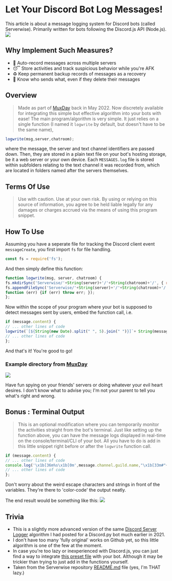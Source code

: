 # Let Your Discord Bot Log Messages!

This article is about a message logging system for Discord bots (called Serverwise). Primarily written for bots following the Discord.js API (Node.js).
![](https://dmimukto.github.io/serverwise/Serverwise.jpg)

## Why Implement Such Measures?

-  💬️ Auto-record messages across multiple servers
-  😴️ Store activities and track suspicious behavior while you're AFK
-  ♻️ Keep permanent backup records of messages as a recovery
-  👀️ Know who sends what, even if they delete their messages


## Overview
> Made as part of [MuxDay](https://github.com/muxworks/MuxDay) back in May 2022. Now discretely available for integrating this simple but effective algorithm into your bots with ease!
The main program/algorithm is very simple. It just relies on a single function (I named it `logwrite` by default, but doesn't have to be the same name),
```javascript
logwrite(msg,server,chatroom);
```
where the message, the server and text channel identifiers are passed down. Then, they are stored in a plain text file on your bot's hosting storage, be it a web server or your own device. Each `MESSAGES.log` file is stored within subfolders relating to the text channel it was recorded from, which are located in folders named after the servers themselves.

## Terms Of Use
> Use with caution. Use at your own risk. By using or relying on this source of information, you agree to be held liable legally for any damages or charges accrued via the means of using this program snippet.

## How To Use
Assuming you have a seperate file for tracking the Discord client event `messageCreate`, you first import `fs` for file handling.
```javascript
const fs = require('fs');
```
And then simply define this function:
```javascript
function logwrite(msg, server, chatroom) {
fs.mkdirSync('Serverwise/'+String(server)+'/'+String(chatroom)+'/', { recursive: true });
fs.appendFileSync('Serverwise/'+String(server)+'/'+String(chatroom)+'/'+'MESSAGES.log', msg+'\n',
function (err) {if (err) throw err; });
};
```
Now within the scope of your program where your bot is supposed to detect messages sent by users, embed the function call, i.e.
```javascript
if (message.content) { 
// ... other lines of code
logwrite(`[${String(new Date).split(" ", 5).join(" ")}]`+ String(message.author.username) + "#" + String(message.author.discriminator) + " said: " + String(message.content), message.channel.guild.name, message.channel.name);
// ... other lines of code
};
```
And that's it! You're good to go!

### Example directory from [MuxDay](https://github.com/muxworks/MuxDay)
![](https://dmimukto.github.io/serverwise/serverwise-logs.png)

Have fun spying on your friends' servers or doing whatever your evil heart desires. I don't know what to advise you; I'm not your parent to tell you what's right and wrong.

## Bonus : Terminal Output
> This is an optional modification where you can temporarily monitor the activities straight from the bot's terminal.
Just like setting up the function above, you can have the message logs displayed in real-time on the console/terminal/CLI of your bot. All you have to do is add in this little snippet right before or after the `logwrite` function call.
```javascript
if (message.content) { 
// ... other lines of code
console.log('\x1b[36m%s\x1b[0m',message.channel.guild.name,"\x1b[33m#"+message.channel.name,"\x1b[0m", message.author.username + "#" + message.author.discriminator, "said: ", message.content);
// ... other lines of code
};
```
Don't worry about the weird escape characters and strings in front of the variables. They're there to 'color-code' the output neatly.

The end result would be something like this:
![](https://dmimukto.github.io/serverwise/serverwise-terminal.png)

## Trivia
- This is a slightly more advanced version of the same [Discord Server Logger](https://github.com/dmimukto/discord-server-logger) algorithm I had posted for a Discord.py bot much earlier in 2021.
- I don't have too many 'fully original' works on Github yet, so this little algorithm is one of the few at the moment.
- In case you're too lazy or inexperienced with Discord.js, you can just find a way to integrate [this preset file](/messageCreate.js) with your bot. Although it may be trickier than trying to just add in the functions yourself.
- Taken from the Serverwise repository [README.md](https://dmimukto.github.io/serverwise) file (yes, I'm THAT lazy.)